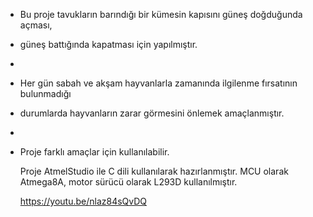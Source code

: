 *	Bu proje tavukların barındığı bir kümesin kapısını güneş doğduğunda açması,
 *	güneş battığında kapatması için yapılmıştır. 
 *
 *	Her gün sabah ve akşam hayvanlarla zamanında ilgilenme fırsatının bulunmadığı 
 *	durumlarda hayvanların zarar görmesini önlemek amaçlanmıştır.
 *	
 *	Proje farklı amaçlar için kullanılabilir.


	Proje AtmelStudio ile C dili kullanılarak hazırlanmıştır.
	MCU olarak Atmega8A, motor sürücü olarak L293D kullanılmıştır.


	https://youtu.be/nlaz84sQvDQ
 
